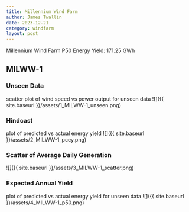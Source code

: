 ```yaml
---
title: Millennium Wind Farm
author: James Twallin
date: 2023-12-21
category: windfarm
layout: post
---
```

Millennium Wind Farm P50 Energy Yield: 171.25 GWh

MILWW-1
-------------
### Unseen Data 
scatter plot of wind speed vs power output for unseen data
![]({{ site.baseurl }}/assets/1_MILWW-1_unseen.png)
### Hindcast 
plot of predicted vs actual energy yield
![]({{ site.baseurl }}/assets/2_MILWW-1_pcey.png)
### Scatter of Average Daily Generation 

![]({{ site.baseurl }}/assets/3_MILWW-1_scatter.png)
### Expected Annual Yield 
plot of predicted vs actual energy yield for unseen data
![]({{ site.baseurl }}/assets/4_MILWW-1_p50.png)

